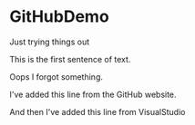 # GitHubDemo
Just trying things out

This is the first sentence of text.

Oops I forgot something.

I've added this line from the GitHub website.

And then I've added this line from VisualStudio

